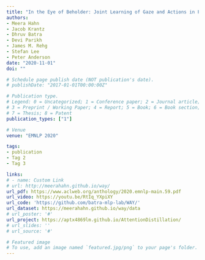 ```yaml
---
title: "In the Eye of Beholder: Joint Learning of Gaze and Actions in First Person Video"
authors:
- Meera Hahn 
- Jacob Krantz 
- Dhruv Batra
- Devi Parikh
- James M. Rehg
- Stefan Lee
- Peter Anderson
date: "2020-11-01"
doi: ""

# Schedule page publish date (NOT publication's date).
# publishDate: "2017-01-01T00:00:00Z"

# Publication type.
# Legend: 0 = Uncategorized; 1 = Conference paper; 2 = Journal article;
# 3 = Preprint / Working Paper; 4 = Report; 5 = Book; 6 = Book section;
# 7 = Thesis; 8 = Patent
publication_types: ["1"]

# Venue
venue: "EMNLP 2020"

tags:
- publication
- Tag 2
- Tag 3

links:
# - name: Custom Link
# url: http://meerahahn.github.io/way/
url_pdf: https://www.aclweb.org/anthology/2020.emnlp-main.59.pdf
url_video: https://youtu.be/RtIq_YXpiXY
url_code: 'https://github.com/batra-mlp-lab/WAY/'
url_dataset: https://meerahahn.github.io/way/data
# url_poster: '#'
url_project: https://aptx4869lm.github.io/AttentionDistillation/
# url_slides: ''
# url_source: '#'

# Featured image
# To use, add an image named `featured.jpg/png` to your page's folder. 
---
```

